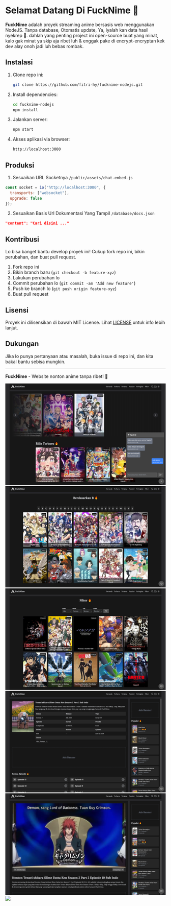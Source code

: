 # Selamat Datang Di FuckNime 🖕

**FuckNime** adalah proyek streaming anime bersasis web menggunakan NodeJS. Tanpa database, Otomatis update, Ya, Iyalah kan data hasil nyekrep 🖕. dahlah yang penting project ini open-source buat yang minat, kalo gak minat ya skip aja ribet luh & enggak pake di encrypt-encryptan kek dev alay onoh jadi luh bebas rombak.

## Instalasi

1. Clone repo ini:
    ```bash
    git clone https://github.com/fitri-hy/fucknime-nodejs.git
    ```
2. Install dependencies:
    ```bash
    cd fucknime-nodejs
    npm install
    ```
3. Jalankan server:
    ```bash
    npm start
    ```

4. Akses aplikasi via browser:
    ```bash
    http://localhost:3000
    ```

## Produksi

1. Sesuaikan URL Socketnya `/public/assets/chat-embed.js`

```javascript
const socket = io("http://localhost:3000", {
  transports: ["websocket"],
  upgrade: false
});
```

2. Sesuaikan Basis Url Dokumentasi Yang Tampil `/database/docs.json`

```json
"content": "Cari disini ..."
```

## Kontribusi

Lo bisa banget bantu develop proyek ini! Cukup fork repo ini, bikin perubahan, dan buat pull request.

1. Fork repo ini
2. Bikin branch baru (`git checkout -b feature-xyz`)
3. Lakukan perubahan lo
4. Commit perubahan lo (`git commit -am 'Add new feature'`)
5. Push ke branch lo (`git push origin feature-xyz`)
6. Buat pull request

## Lisensi

Proyek ini dilisensikan di bawah MIT License. Lihat [LICENSE](LICENSE) untuk info lebih lanjut.

## Dukungan

Jika lo punya pertanyaan atau masalah, buka issue di repo ini, dan kita bakal bantu sebisa mungkin.

---

**FuckNime** - Website nonton anime tanpa ribet! 🎉

<img src="./public/ss/1.png">
<img src="./public/ss/2.png">
<img src="./public/ss/3.png">
<img src="./public/ss/4.png">
<img src="./public/ss/5.png">
<img src="./public/ss/Screenshot.png">

